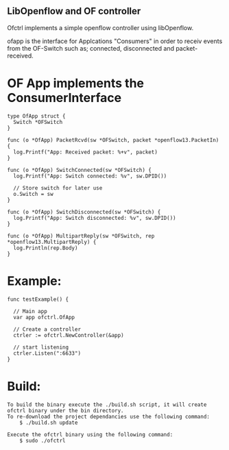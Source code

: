 ## LibOpenflow and OF controller

Ofctrl implements a simple openflow controller using libOpenflow.

ofapp is the interface for Applcations "Consumers" in order to receiv events from the OF-Switch such as; connected, disconnected and packet-received.

# OF App implements the ConsumerInterface

    type OfApp struct {
      Switch *OFSwitch
    }

    func (o *OfApp) PacketRcvd(sw *OFSwitch, packet *openflow13.PacketIn) {
      log.Printf("App: Received packet: %+v", packet)
    }

    func (o *OfApp) SwitchConnected(sw *OFSwitch) {
      log.Printf("App: Switch connected: %v", sw.DPID())

      // Store switch for later use
      o.Switch = sw
    }

    func (o *OfApp) SwitchDisconnected(sw *OFSwitch) {
      log.Printf("App: Switch disconnected: %v", sw.DPID())
    }

    func (o *OfApp) MultipartReply(sw *OFSwitch, rep *openflow13.MultipartReply) {
      log.Println(rep.Body)
    }

# Example:

    func testExample() {

      // Main app
      var app ofctrl.OfApp

      // Create a controller
      ctrler := ofctrl.NewController(&app)

      // start listening
      ctrler.Listen(":6633")
    }
# Build:

    To build the binary execute the ./build.sh script, it will create ofctrl binary under the bin directory.
    To re-download the project dependancies use the following command:
        $ ./build.sh update 

    Execute the ofctrl binary using the following command:
        $ sudo ./ofctrl


